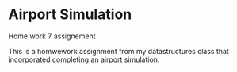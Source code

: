 # Airport Simulation
Home work 7 assignement

This is a homwework assignment from my datastructures class that incorporated completing an airport simulation.
